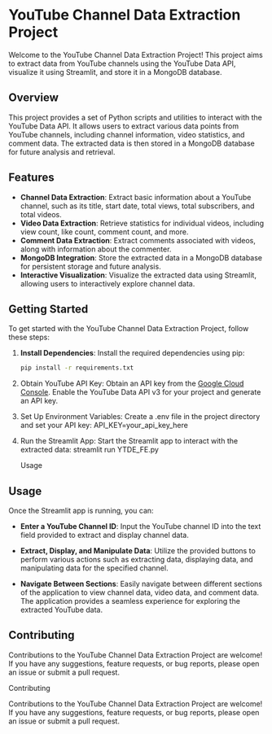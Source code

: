 # YouTube Channel Data Extraction Project

Welcome to the YouTube Channel Data Extraction Project! This project aims to extract data from YouTube channels using the YouTube Data API, visualize it using Streamlit, and store it in a MongoDB database.

## Overview

This project provides a set of Python scripts and utilities to interact with the YouTube Data API. It allows users to extract various data points from YouTube channels, including channel information, video statistics, and comment data. The extracted data is then stored in a MongoDB database for future analysis and retrieval.

## Features

- **Channel Data Extraction**: Extract basic information about a YouTube channel, such as its title, start date, total views, total subscribers, and total videos.
- **Video Data Extraction**: Retrieve statistics for individual videos, including view count, like count, comment count, and more.
- **Comment Data Extraction**: Extract comments associated with videos, along with information about the commenter.
- **MongoDB Integration**: Store the extracted data in a MongoDB database for persistent storage and future analysis.
- **Interactive Visualization**: Visualize the extracted data using Streamlit, allowing users to interactively explore channel data.

## Getting Started

To get started with the YouTube Channel Data Extraction Project, follow these steps:

1. **Install Dependencies**: Install the required dependencies using pip:

   ```bash
   pip install -r requirements.txt
2. Obtain YouTube API Key: Obtain an API key from the [Google Cloud Console](https://console.cloud.google.com/). Enable the YouTube Data API v3 for your project and generate an API key.

3. Set Up Environment Variables: Create a .env file in the project directory and set your API key:
   API_KEY=your_api_key_here
   
5. Run the Streamlit App: Start the Streamlit app to interact with the extracted data:
   streamlit run YTDE_FE.py

   Usage

## Usage

Once the Streamlit app is running, you can:

- **Enter a YouTube Channel ID**: Input the YouTube channel ID into the text field provided to extract and display channel data.

- **Extract, Display, and Manipulate Data**: Utilize the provided buttons to perform various actions such as extracting data, displaying data, and manipulating data for the specified channel.

- **Navigate Between Sections**: Easily navigate between different sections of the application to view channel data, video data, and comment data. The application provides a seamless experience for exploring the extracted YouTube data.

## Contributing

Contributions to the YouTube Channel Data Extraction Project are welcome! If you have any suggestions, feature requests, or bug reports, please open an issue or submit a pull request.

Contributing

Contributions to the YouTube Channel Data Extraction Project are welcome! If you have any suggestions, feature requests, or bug reports, please open an issue or submit a pull request.
